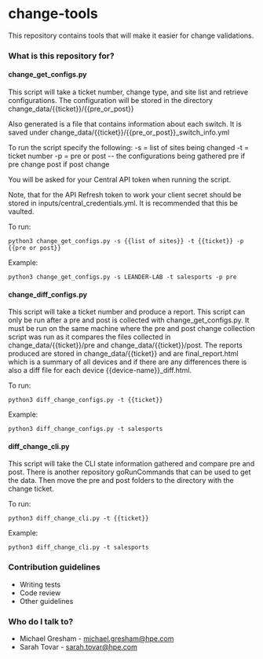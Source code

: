 # change-tools

This repository contains tools that will make it easier for change validations.

### What is this repository for? ###
#### change_get_configs.py
This script will take a ticket number, change type, and site list and retrieve configurations. The configuration will be stored in the directory change_data/{{ticket}}/{{pre_or_post}}

Also generated is a file that contains information about each switch. It is saved under change_data/{{ticket}}/{{pre_or_post}}_switch_info.yml

To run the script specify the following:
-s = list of sites being changed
-t = ticket number
-p = pre or post -- the configurations being gathered pre if pre change post if post change

You will be asked for your Central API token when running the script. 

Note, that for the API Refresh token to work your client secret should be stored in inputs/central_credentials.yml. It is recommended that this be vaulted.

To run:
```
python3 change_get_configs.py -s {{list of sites}} -t {{ticket}} -p {{pre or post}}
```

Example:
```
python3 change_get_configs.py -s LEANDER-LAB -t salesports -p pre
```

#### change_diff_configs.py
This script will take a ticket number and produce a report. This script can only be run after a pre and post is collected with change_get_configs.py. It must be run on the same machine where the pre and post change collection script was run as it compares the files collected in change_data/{{ticket}}/pre and change_data/{{ticket}}/post. The reports produced are stored in change_data/{{ticket}} and are final_report.html which is a summary of all devices and if there are any differences there is also a diff file for each device {{device-name}}_diff.html. 

To run:
```
python3 diff_change_configs.py -t {{ticket}}
```

Example:
```
python3 diff_change_configs.py -t salesports
```
#### diff_change_cli.py
This script will take the CLI state information gathered and compare pre and post. There is another repository goRunCommands that can be used to get the data. Then move the pre and post folders to the directory with the change ticket.

To run:
```
python3 diff_change_cli.py -t {{ticket}}
```

Example:
```
python3 diff_change_cli.py -t salesports
```

### Contribution guidelines ###

* Writing tests
* Code review
* Other guidelines

### Who do I talk to? ###

* Michael Gresham - michael.gresham@hpe.com
* Sarah Tovar - sarah.tovar@hpe.com
